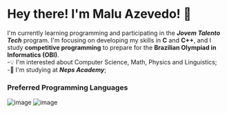   # Hey there! I'm Malu Azevedo! 👋
I'm currently learning programming and participating in the ***Jovem Talento Tech*** program. I'm focusing on developing my skills in **C** and **C++**, and I study **competitive programming** to prepare for the **Brazilian Olympiad in Informatics (OBI)**.  
-💡  I'm interested about Computer Science, Math, Physics and Linguistics;  
-🔭  I'm studying at ***Neps Academy***;
### Preferred Programming Languages 
![image](https://camo.githubusercontent.com/83e2dd8a8826e04c5b1855503bc2efe79c95dbcd18b0e0884205b56f601c60e1/68747470733a2f2f696d672e736869656c64732e696f2f62616467652f432b2b2d3030353939433f6c6f676f3d43253242253242266c6f676f436f6c6f723d7768697465) ![image](https://camo.githubusercontent.com/b05609a510410be3cebfdec29358255d4c57e86806595593ec6a2fa508f5a171/68747470733a2f2f696d672e736869656c64732e696f2f62616467652f432d4138423943433f6c6f676f3d43266c6f676f436f6c6f723d7768697465)
<!--
**maaluuzete/maaluuzete** is a ✨ _special_ ✨ repository because its `README.md` (this file) appears on your GitHub profile.

Here are some ideas to get you started:

- 🔭 I’m currently working on ...
- 🌱 I’m currently learning ...
- 👯 I’m looking to collaborate on ...
- 🤔 I’m looking for help with ...
- 💬 Ask me about ...
- 📫 How to reach me: ...
- 😄 Pronouns: ...
- ⚡ Fun fact: ...
-->
